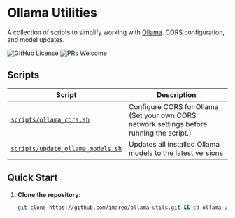 # Ollama Utilities

A collection of scripts to simplify working with [Ollama](https://ollama.ai/).
CORS configuration, and model updates.

![GitHub License](https://img.shields.io/github/license/imareo/ollama-utils?color=blue)
![PRs Welcome](https://img.shields.io/badge/PRs-welcome-green.svg)

## Scripts

| Script | Description |
|--------|-------------|
| [`scripts/ollama_cors.sh`](./scripts/ollama_cors.sh) | Configure CORS for Ollama (Set your own CORS network settings before running the script.) |
| [`scripts/update_ollama_models.sh`](./scripts/update_ollama_models.sh) | Updates all installed Ollama models to the latest versions |

## Quick Start

1. **Clone the repository**:
   ```bash
   git clone https://github.com/imareo/ollama-utils.git && cd ollama-utils
